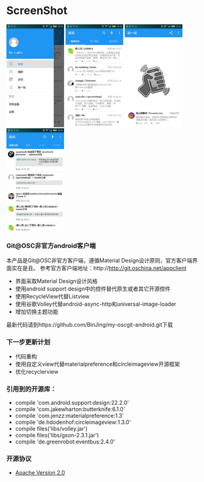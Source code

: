# ScreenShot
<img src="./screenshot/Screenshot_1.jpeg" width="30%" height="30%">
<img src="./screenshot/Screenshot_2.jpeg" width="30%" height="30%">
<img src="./screenshot/Screenshot_3.jpeg" width="30%" height="30%">
<img src="./screenshot/Screenshot_4.jpeg" width="30%" height="30%">
 
### Git@OSC非官方android客户端
本产品是Git@OSC非官方客户端，遵循Material Design设计原则，官方客户端界面实在是丑。
参考官方客户端地址：http://http://git.oschina.net/appclient
- 界面采取Material Design设计风格
- 使用android support design中的控件替代原生或者其它开源控件
- 使用RecycleView代替Listview
- 使用谷歌Volley代替android-async-http和universal-image-loader
- 增加切换主题功能

最新代码请到https://github.com/BinJing/my-oscgit-android.git下载

### 下一步更新计划
- 代码重构
- 使用自定义view代替materialpreference和circleimageview开源框架
- 优化recyclerview

### 引用到的开源库：
- compile 'com.android.support:design:22.2.0'
- compile 'com.jakewharton:butterknife:6.1.0'
- compile 'com.jenzz:materialpreference:1.3'
- compile 'de.hdodenhof:circleimageview:1.3.0'
- compile files('libs/volley.jar')
- compile files('libs/gson-2.3.1.jar')
- compile 'de.greenrobot:eventbus:2.4.0'

### 开源协议
- [Apache Version 2.0](http://www.apache.org/licenses/LICENSE-2.0.html)
